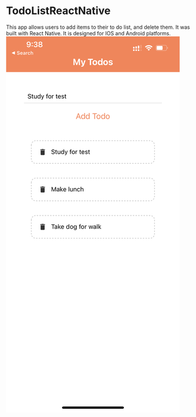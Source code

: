 # TodoListReactNative
This app allows users to add items to their to do list, and delete them. 
It was built with React Native. 
It is designed for IOS and Android platforms. 
![alt text](https://github.com/kgobin2000/TodoListReactNative/blob/master/screenshot.PNG)
